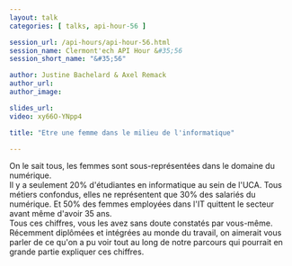 ```yaml
---
layout: talk
categories: [ talks, api-hour-56 ]

session_url: /api-hours/api-hour-56.html
session_name: Clermont'ech API Hour &#35;56
session_short_name: "&#35;56"

author: Justine Bachelard & Axel Remack
author_url:
author_image:

slides_url:
video: xy66O-YNpp4

title: "Etre une femme dans le milieu de l'informatique"

---
```


On le sait tous, les femmes sont sous-représentées dans le domaine du numérique.  
Il y a seulement 20% d'étudiantes en informatique au sein de l'UCA. 
Tous métiers confondus, elles ne représentent que 30% des salariés du numérique. 
Et 50% des femmes employées dans l'IT quittent le secteur avant même d'avoir 35 ans.  
Tous ces chiffres, vous les avez sans doute constatés par vous-même.  
Récemment diplômées et intégrées au monde du travail, on aimerait vous parler de ce qu'on a pu voir tout au long de notre parcours qui pourrait en grande partie expliquer ces chiffres.